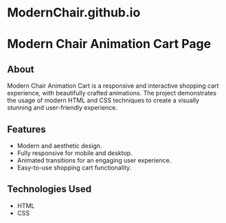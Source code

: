 # ModernChair.github.io

# Modern Chair Animation Cart Page

## About
Modern Chair Animation Cart is a responsive and interactive shopping cart experience, with beautifully crafted animations. The project demonstrates the usage of modern HTML and CSS techniques to create a visually stunning and user-friendly experience.


## Features
- Modern and aesthetic design.
- Fully responsive for mobile and desktop.
- Animated transitions for an engaging user experience.
- Easy-to-use shopping cart functionality.

## Technologies Used
- HTML
- CSS




